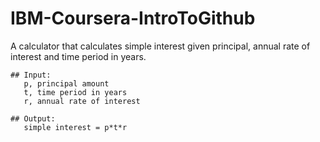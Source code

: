 # IBM-Coursera-IntroToGithub


A calculator that calculates simple interest given principal, annual rate of interest and time period in years.

```
## Input:
   p, principal amount
   t, time period in years
   r, annual rate of interest

## Output:
   simple interest = p*t*r
```
